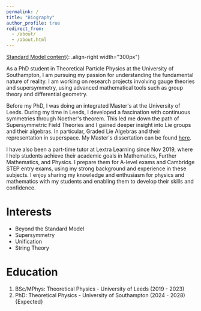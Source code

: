 ```yaml
---
permalink: /
title: "Biography"
author_profile: true
redirect_from: 
  - /about/
  - /about.html
---
```


[Standard Model content](/images/Standard_Model_of_Elementary_Particles ){: .align-right width="300px"}


As a PhD student in Theoretical Particle Physics at the University of Southampton, I am pursuing my passion for understanding the fundamental nature of reality. I am working on research projects involving gauge theories and supersymmetry, using advanced mathematical tools such as group theory and differential geometry.

Before my PhD, I was doing an integrated Master's at the University of Leeds. During my time in Leeds, I developed a fascination with continuous symmetries through Noether's theorem. This led me down the path of Supersymmetric Field Theories and I gained deeper insight into Lie groups and their algebras. In particular, Graded Lie Algebras and their representation in superspace. My Master's dissertation can be found [here](https://www.academia.edu/117471881/Supersymmetic_Field_Theories_The_N_1_Wonderland).

I have also been a part-time tutor at Lextra Learning since Nov 2019, where I help students achieve their academic goals in Mathematics, Further Mathematics, and Physics. I prepare them for A-level exams and Cambridge STEP entry exams, using my strong background and experience in these subjects. I enjoy sharing my knowledge and enthusiasm for physics and mathematics with my students and enabling them to develop their skills and confidence.


Interests
======
* Beyond the Standard Model
* Supersymmetry
* Unification
* String Theory

Education
======
1. BSc/MPhys: Theoretical Physics - University of Leeds (2019 - 2023)
2. PhD: Theoretical Physics - University of Southampton (2024 - 2028) {Expected}



